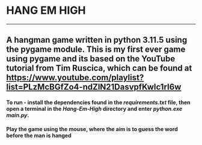 # HANG EM HIGH
---
## A hangman game written in python 3.11.5 using the pygame module. This is my first ever game using pygame and its based on the YouTube tutorial from Tim Ruscica, which can be found at https://www.youtube.com/playlist?list=PLzMcBGfZo4-ndZlN21DasvpfKwIc1rI6w

#### To run - install the dependencies found in the *requirements.txt* file, then open a terminal in the *Hang-Em-High* directory and enter *python.exe main.py*.

#### Play the game using the mouse, where the aim is to guess the word before the man is hanged